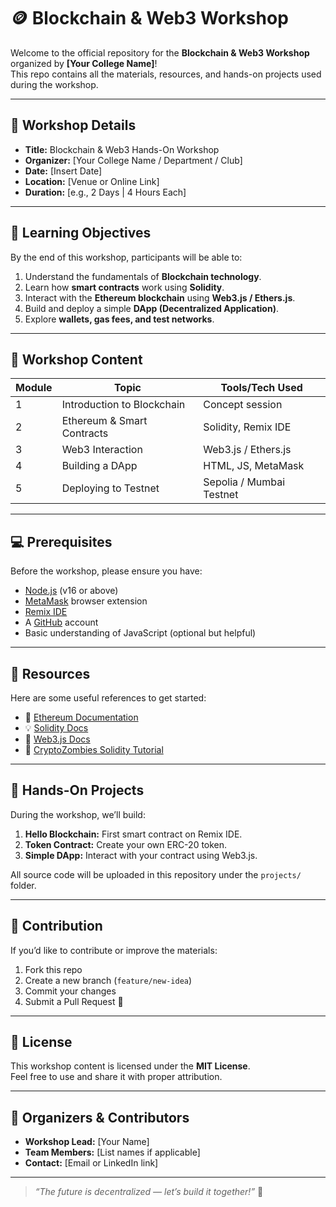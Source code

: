 # 🪙 Blockchain & Web3 Workshop

Welcome to the official repository for the **Blockchain & Web3 Workshop** organized by **[Your College Name]**!  
This repo contains all the materials, resources, and hands-on projects used during the workshop.

---

## 📅 Workshop Details

- **Title:** Blockchain & Web3 Hands-On Workshop  
- **Organizer:** [Your College Name / Department / Club]  
- **Date:** [Insert Date]  
- **Location:** [Venue or Online Link]  
- **Duration:** [e.g., 2 Days | 4 Hours Each]

---

## 🎯 Learning Objectives

By the end of this workshop, participants will be able to:

1. Understand the fundamentals of **Blockchain technology**.  
2. Learn how **smart contracts** work using **Solidity**.  
3. Interact with the **Ethereum blockchain** using **Web3.js / Ethers.js**.  
4. Build and deploy a simple **DApp (Decentralized Application)**.  
5. Explore **wallets, gas fees, and test networks**.

---

## 🧩 Workshop Content

| Module | Topic | Tools/Tech Used |
|--------|--------|----------------|
| 1 | Introduction to Blockchain | Concept session |
| 2 | Ethereum & Smart Contracts | Solidity, Remix IDE |
| 3 | Web3 Interaction | Web3.js / Ethers.js |
| 4 | Building a DApp | HTML, JS, MetaMask |
| 5 | Deploying to Testnet | Sepolia / Mumbai Testnet |

---

## 💻 Prerequisites

Before the workshop, please ensure you have:

- [Node.js](https://nodejs.org/) (v16 or above)
- [MetaMask](https://metamask.io/) browser extension
- [Remix IDE](https://remix.ethereum.org/)
- A [GitHub](https://github.com/) account
- Basic understanding of JavaScript (optional but helpful)

---

## 🧠 Resources

Here are some useful references to get started:

- 📘 [Ethereum Documentation](https://ethereum.org/en/developers/docs/)
- 💡 [Solidity Docs](https://docs.soliditylang.org/)
- 🔗 [Web3.js Docs](https://web3js.readthedocs.io/)
- 🎥 [CryptoZombies Solidity Tutorial](https://cryptozombies.io/)

---

## 🧪 Hands-On Projects

During the workshop, we’ll build:

1. **Hello Blockchain:** First smart contract on Remix IDE.  
2. **Token Contract:** Create your own ERC-20 token.  
3. **Simple DApp:** Interact with your contract using Web3.js.  

All source code will be uploaded in this repository under the `projects/` folder.

---

## 🤝 Contribution

If you’d like to contribute or improve the materials:

1. Fork this repo  
2. Create a new branch (`feature/new-idea`)  
3. Commit your changes  
4. Submit a Pull Request 🚀  

---

## 📜 License

This workshop content is licensed under the **MIT License**.  
Feel free to use and share it with proper attribution.

---

## 👥 Organizers & Contributors

- **Workshop Lead:** [Your Name]  
- **Team Members:** [List names if applicable]  
- **Contact:** [Email or LinkedIn link]

---

> _“The future is decentralized — let’s build it together!”_ 💫
